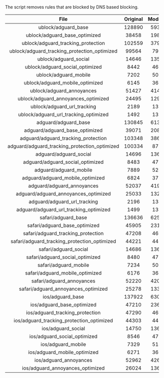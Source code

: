 The script removes rules that are blocked by DNS based blocking.


| File | Original | Modified |
|:----:|:-----:|:-----:|
| ublock/adguard_base | 128890 | 59312 |
| ublock/adguard_base_optimized | 38458 | 19851 |
| ublock/adguard_tracking_protection | 102559 | 37964 |
| ublock/adguard_tracking_protection_optimized | 99564 | 7999 |
| ublock/adguard_social | 14646 | 13585 |
| ublock/adguard_social_optimized | 8442 | 4678 |
| ublock/adguard_mobile | 7202 | 5063 |
| ublock/adguard_mobile_optimized | 6145 | 3618 |
| ublock/adguard_annoyances | 51427 | 41405 |
| ublock/adguard_annoyances_optimized | 24495 | 12947 |
| ublock/adguard_url_tracking | 2189 | 1334 |
| ublock/adguard_url_tracking_optimized | 1492 | 1331 |
| adguard/adguard_base | 130845 | 61327 |
| adguard/adguard_base_optimized | 39071 | 20897 |
| adguard/adguard_tracking_protection | 103348 | 38695 |
| adguard/adguard_tracking_protection_optimized | 100334 | 8714 |
| adguard/adguard_social | 14696 | 13642 |
| adguard/adguard_social_optimized | 8483 | 4722 |
| adguard/adguard_mobile | 7889 | 5243 |
| adguard/adguard_mobile_optimized | 6824 | 3791 |
| adguard/adguard_annoyances | 52037 | 41950 |
| adguard/adguard_annoyances_optimized | 25033 | 13238 |
| adguard/adguard_url_tracking | 2196 | 1341 |
| adguard/adguard_url_tracking_optimized | 1499 | 1338 |
| safari/adguard_base | 136636 | 62579 |
| safari/adguard_base_optimized | 45905 | 23137 |
| safari/adguard_tracking_protection | 47208 | 4629 |
| safari/adguard_tracking_protection_optimized | 44221 | 4481 |
| safari/adguard_social | 14686 | 13626 |
| safari/adguard_social_optimized | 8480 | 4709 |
| safari/adguard_mobile | 7234 | 5099 |
| safari/adguard_mobile_optimized | 6176 | 3648 |
| safari/adguard_annoyances | 52220 | 42056 |
| safari/adguard_annoyances_optimized | 25278 | 13319 |
| ios/adguard_base | 137922 | 63086 |
| ios/adguard_base_optimized | 47210 | 23643 |
| ios/adguard_tracking_protection | 47290 | 4637 |
| ios/adguard_tracking_protection_optimized | 44303 | 4489 |
| ios/adguard_social | 14750 | 13664 |
| ios/adguard_social_optimized | 8546 | 4729 |
| ios/adguard_mobile | 7329 | 5143 |
| ios/adguard_mobile_optimized | 6271 | 3689 |
| ios/adguard_annoyances | 52962 | 42691 |
| ios/adguard_annoyances_optimized | 26024 | 13631 |